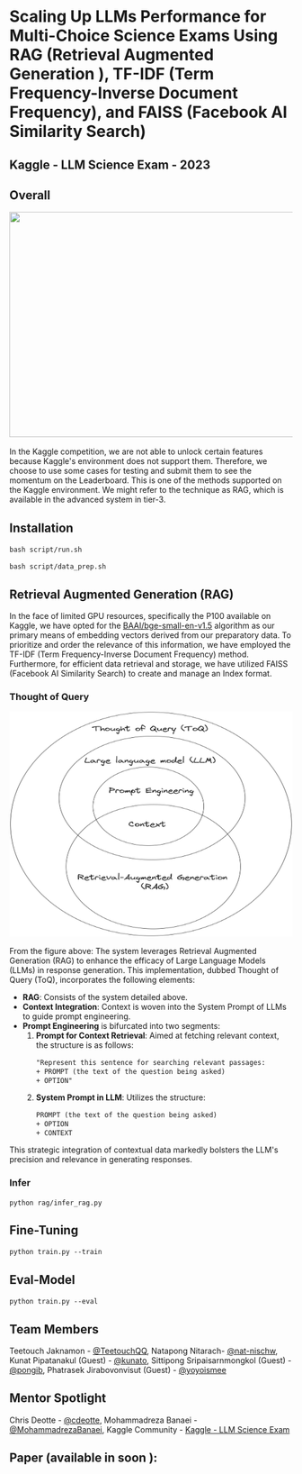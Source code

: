 # Scaling Up LLMs Performance for Multi-Choice Science Exams Using RAG (Retrieval Augmented Generation ), TF-IDF (Term Frequency-Inverse Document Frequency), and FAISS (Facebook AI Similarity Search)
## Kaggle - LLM Science Exam - 2023 
## Overall 
<img src="asset/simple_pipeline_unlocked.png" width="1200" height="400">

In the Kaggle competition, we are not able to unlock certain features because Kaggle's environment does not support them. Therefore, we choose to use some cases for testing and submit them to see the momentum on the Leaderboard. This is one of the methods supported on the Kaggle environment. We might refer to the technique as RAG, which is available in the advanced system in tier-3.

## Installation
```
bash script/run.sh
```
```
bash script/data_prep.sh
```
## Retrieval Augmented Generation (RAG)

In the face of limited GPU resources, specifically the P100 available on Kaggle, we have opted for the [BAAI/bge-small-en-v1.5](https://huggingface.co/BAAI/bge-small-en-v1.5) algorithm as our primary means of embedding vectors derived from our preparatory data. To prioritize and order the relevance of this information, we have employed the TF-IDF (Term Frequency-Inverse Document Frequency) method. Furthermore, for efficient data retrieval and storage, we have utilized FAISS (Facebook AI Similarity Search) to create and manage an Index format.

### Thought of Query

<img src="asset/ToQ.png" alt="Illustration of the Thought of Query (ToQ) System Implementing RAG for Enhanced LLM Performance" width="1200" height="400">


From the figure above: The system leverages Retrieval Augmented Generation (RAG) to enhance the efficacy of Large Language Models (LLMs) in response generation. This implementation, dubbed Thought of Query (ToQ), incorporates the following elements:

- **RAG**: Consists of the system detailed above.
- **Context Integration**: Context is woven into the System Prompt of LLMs to guide prompt engineering.
- **Prompt Engineering** is bifurcated into two segments:
  1. **Prompt for Context Retrieval**: Aimed at fetching relevant context, the structure is as follows:
     ```
     "Represent this sentence for searching relevant passages:
     + PROMPT (the text of the question being asked)
     + OPTION"
     ```
  2. **System Prompt in LLM**: Utilizes the structure:
     ```
     PROMPT (the text of the question being asked)
     + OPTION
     + CONTEXT
     ```

This strategic integration of contextual data markedly bolsters the LLM's precision and relevance in generating responses.


### Infer
```
python rag/infer_rag.py
```

## Fine-Tuning
```
python train.py --train
```
## Eval-Model
```
python train.py --eval
```

## Team Members
Teetouch Jaknamon - [@TeetouchQQ](https://github.com/TeetouchQQ), Natapong Nitarach- [@nat-nischw](https://github.com/nat-nischw), Kunat Pipatanakul (Guest) - [@kunato](https://github.com/kunato), Sittipong Sripaisarnmongkol (Guest) - [@pongib](https://github.com/pongib), Phatrasek Jirabovonvisut (Guest) - [@yoyoismee](https://github.com/yoyoismee)

## Mentor Spotlight
Chris Deotte - [@cdeotte](https://github.com/cdeotte), Mohammadreza Banaei - [@MohammadrezaBanaei](https://github.com/MohammadrezaBanaei), Kaggle Community - [Kaggle - LLM Science Exam](https://www.kaggle.com/competitions/kaggle-llm-science-exam/discussion?sort=votes)

## Paper (available in soon ): 
